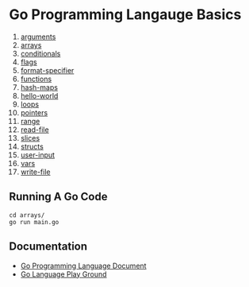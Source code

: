 # Go Programming Langauge Basics

1. [arguments](arguments/main.go)
1. [arrays](arrays/main.go)
1. [conditionals](conditionals/main.go)
1. [flags](flags/main.go)
1. [format-specifier](format-specifier/main.go)
1. [functions](functions/main.go)
1. [hash-maps](hash-maps/main.go)
1. [hello-world](hello-world/main.go)
1. [loops](loops/main.go)
1. [pointers](pointers/main.go)
1. [range](range/main.go)
1. [read-file](read-file/main.go)
1. [slices](slices/main.go)
1. [structs](structs/main.go)
1. [user-input](user-input/main.go)
1. [vars](vars/main.go)
1. [write-file](write-file/main.go)


## Running A Go Code
```
cd arrays/
go run main.go 
```

## Documentation
- [Go Programming Language Document](https://golang.org/doc/)
- [Go Language Play Ground](https://play.golang.org/)

